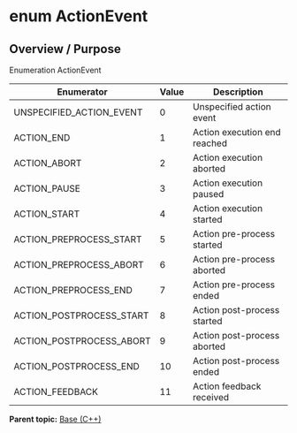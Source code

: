 # enum ActionEvent

## Overview / Purpose

Enumeration ActionEvent

|Enumerator|Value|Description|
|----------|-----|-----------|
|UNSPECIFIED\_ACTION\_EVENT|0|Unspecified action event|
|ACTION\_END|1|Action execution end reached|
|ACTION\_ABORT|2|Action execution aborted|
|ACTION\_PAUSE|3|Action execution paused|
|ACTION\_START|4|Action execution started|
|ACTION\_PREPROCESS\_START|5|Action pre-process started|
|ACTION\_PREPROCESS\_ABORT|6|Action pre-process aborted|
|ACTION\_PREPROCESS\_END|7|Action pre-process ended|
|ACTION\_POSTPROCESS\_START|8|Action post-process started|
|ACTION\_POSTPROCESS\_ABORT|9|Action post-process aborted|
|ACTION\_POSTPROCESS\_END|10|Action post-process ended|
|ACTION\_FEEDBACK|11|Action feedback received|

**Parent topic:** [Base \(C++\)](../../summary_pages/Base.md)

